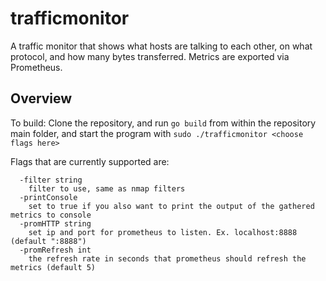 # trafficmonitor
A traffic monitor that shows what hosts are talking to each other, on what protocol, and how many bytes transferred. Metrics are exported via Prometheus. 

## Overview

To build: Clone the repository, and run `go build` from within the repository main folder, and start the program with `sudo ./trafficmonitor <choose flags here>`

Flags that are currently supported are:

```text
  -filter string
    filter to use, same as nmap filters
  -printConsole
    set to true if you also want to print the output of the gathered metrics to console
  -promHTTP string
    set ip and port for prometheus to listen. Ex. localhost:8888 (default ":8888")
  -promRefresh int
    the refresh rate in seconds that prometheus should refresh the metrics (default 5)
```
